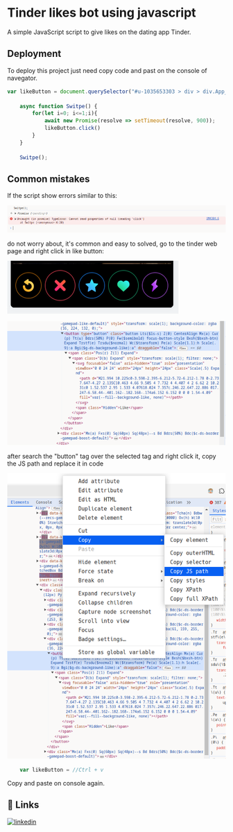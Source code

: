 
# Tinder likes bot using javascript

A simple JavaScript script to give likes on the dating app Tinder.

## Deployment

To deploy this project just need copy code and past on the console of navegator.

```JavaScript
var likeButton = document.querySelector("#u-1035653303 > div > div.App__body.H\\(100\\%\\).Pos\\(r\\).Z\\(0\\) > div > main > div.H\\(100\\%\\) > div > div > div.Mt\\(a\\).Px\\(4px\\)--s.Pos\\(r\\).Expand.H\\(--recs-card-height\\)--ml.Maw\\(--recs-card-width\\)--ml > div.recsCardboard__cardsContainer.H\\(100\\%\\).Pos\\(r\\).Z\\(1\\) > div > div.Pos\\(a\\).B\\(0\\).Iso\\(i\\).W\\(100\\%\\).Start\\(0\\).End\\(0\\) > div > div.Mx\\(a\\).Fxs\\(0\\).Sq\\(70px\\).Sq\\(60px\\)--s.Bd.Bdrs\\(50\\%\\).Bdc\\(\\$c-ds-border-gamepad-like-default\\) > button")

    async function Switpe() {
        for(let i=0; i<=1;i){
            await new Promise(resolve => setTimeout(resolve, 900));
            likeButton.click()
        }
    }

    Switpe();
```

## Common mistakes

If the script show errors similar to this:


![Tinder Buttons Screenshot](./screenshots/mistake-1.png)

do not worry about, it's common and easy to solved, go to the tinder web page and right click in like button:


![Tinder Buttons Screenshot](./screenshots/tinderButtons.png)

![Button Inspect Screenshot](./screenshots/button-inspect.png)

after search the "button" tag over the selected tag and right click it, copy the JS path and replace it in code

![Button Inspect Screenshot](./screenshots/button-js-path.png)
```JavaScript
    var likeButton = //Ctrl + v
```

Copy and paste on console again.

## 🔗 Links
[![linkedin](https://img.shields.io/badge/linkedin-0A66C2?style=for-the-badge&logo=linkedin&logoColor=white)](https://www.linkedin.com/in/alberto-vgs/)